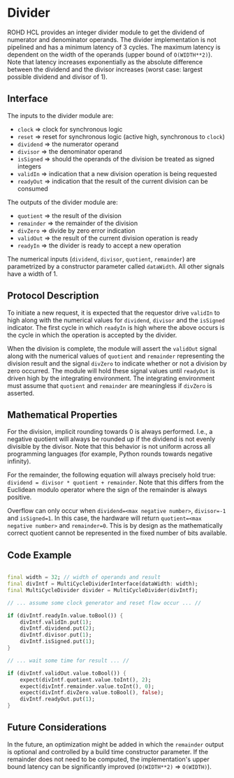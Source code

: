 # Divider

ROHD HCL provides an integer divider module to get the dividend of numerator and denominator operands. The divider implementation is not pipelined and has a minimum latency of 3 cycles. The maximum latency is dependent on the width of the operands (upper bound of `O(WIDTH**2)`). Note that latency increases exponentially as the absolute difference between the dividend and the divisor increases (worst case: largest possible dividend and divisor of 1).

## Interface

The inputs to the divider module are:

* `clock` => clock for synchronous logic
* `reset` => reset for synchronous logic (active high, synchronous to `clock`)
* `dividend` => the numerator operand
* `divisor` => the denominator operand
* `isSigned` => should the operands of the division be treated as signed integers
* `validIn` => indication that a new division operation is being requested
* `readyOut` => indication that the result of the current division can be consumed

The outputs of the divider module are:

* `quotient` => the result of the division
* `remainder` => the remainder of the division
* `divZero` => divide by zero error indication
* `validOut` => the result of the current division operation is ready
* `readyIn` => the divider is ready to accept a new operation

The numerical inputs (`dividend`, `divisor`, `quotient`, `remainder`) are parametrized by a constructor parameter called `dataWidth`. All other signals have a width of 1.

## Protocol Description

To initiate a new request, it is expected that the requestor drive `validIn` to high along with the numerical values for `dividend`, `divisor` and the `isSigned` indicator. The first cycle in which `readyIn` is high where the above occurs is the cycle in which the operation is accepted by the divider.

When the division is complete, the module will assert the `validOut` signal along with the numerical values of `quotient` and `remainder` representing the division result and the signal `divZero` to indicate whether or not a division by zero occurred. The module will hold these signal values until `readyOut` is driven high by the integrating environment. The integrating environment must assume that `quotient` and `remainder` are meaningless if `divZero` is asserted.

## Mathematical Properties

For the division, implicit rounding towards 0 is always performed. I.e., a negative quotient will always be rounded up if the dividend is not evenly divisible by the divisor. Note that this behavior is not uniform across all programming languages (for example, Python rounds towards negative infinity).

For the remainder, the following equation will always precisely hold true: `dividend = divisor * quotient + remainder`. Note that this differs from the Euclidean modulo operator where the sign of the remainder is always positive.

Overflow can only occur when `dividend=<max negative number>`, `divisor=-1` and `isSigned=1`. In this case, the hardware will return `quotient=<max negative number>` and `remainder=0`. This is by design as the mathematically correct quotient cannot be represented in the fixed number of bits available.

## Code Example

```dart

final width = 32; // width of operands and result
final divIntf = MultiCycleDividerInterface(dataWidth: width);
final MultiCycleDivider divider = MultiCycleDivider(divIntf);

// ... assume some clock generator and reset flow occur ... //

if (divIntf.readyIn.value.toBool()) {
    divIntf.validIn.put(1);
    divIntf.dividend.put(2);
    divIntf.divisor.put(1);
    divIntf.isSigned.put(1);
}

// ... wait some time for result ... //

if (divIntf.validOut.value.toBool()) {
    expect(divIntf.quotient.value.toInt(), 2);
    expect(divIntf.remainder.value.toInt(), 0);
    expect(divIntf.divZero.value.toBool(), false);
    divIntf.readyOut.put(1);
}

```

## Future Considerations

In the future, an optimization might be added in which the `remainder` output is optional and controlled by a build time constructor parameter. If the remainder does not need to be computed, the implementation's upper bound latency can be significantly improved (`O(WIDTH**2)` => `O(WIDTH)`).